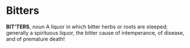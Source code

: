 # Bitters

**BIT'TERS**, _noun_ A liquor in which bitter herbs or roots are steeped; generally a spirituous liquor, the bitter cause of intemperance, of disease, and of premature death!